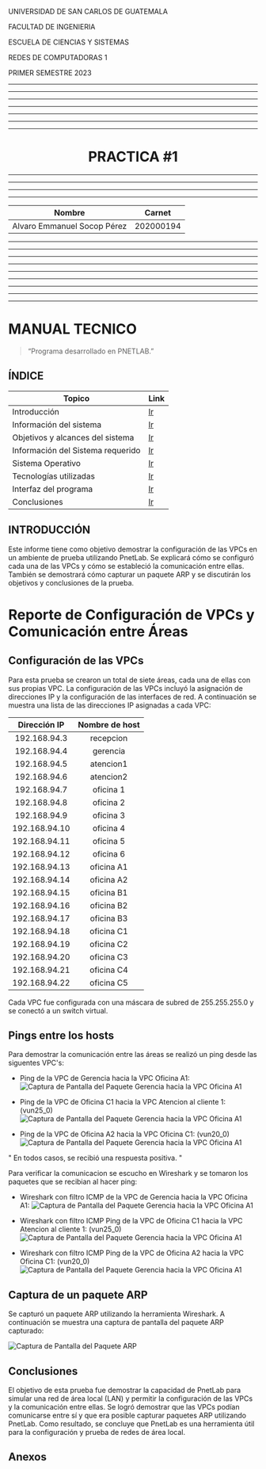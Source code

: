 <p>UNIVERSIDAD DE SAN CARLOS DE GUATEMALA</p>
<p>FACULTAD DE INGENIERIA</p>
<p>ESCUELA DE CIENCIAS Y SISTEMAS</p>
<p>REDES DE COMPUTADORAS 1</p>
<p>PRIMER SEMESTRE 2023</p>

---


---


---


---


---


---


---

<center> <h1>PRACTICA #1</h1> </center>
<!-- <center> <h1>CALCULADORA</h1> </center> -->



---


---


---


---




| Nombre   |      Carnet      |  
|----------|:-------------:|
| Alvaro Emmanuel Socop Pérez | 202000194 | 

---


---


---


---




---


---


---


---


---

# <a name="nothing"></a>MANUAL TECNICO


>“Programa desarrollado en PNETLAB.”
## <a name="intro" ></a>ÍNDICE

| Topico | Link |
| ------ | ------ |
| Introducción | [Ir](#intro) |
| Información del sistema | [Ir](#inf) |
| Objetivos y alcances del sistema| [Ir](#ob) |
| Información del Sistema requerido | [Ir](#sis) |
| Sistema Operativo | [Ir](#sis) |
| Tecnologías utilizadas | [Ir](#tech) |
| Interfaz del programa | [Ir](#inter) |
| Conclusiones | [Ir](#Conclu) |
## <a name="intro" ></a>INTRODUCCIÓN
Este informe tiene como objetivo demostrar la configuración de las VPCs en un ambiente de prueba utilizando PnetLab. Se explicará cómo se configuró cada una de las VPCs y cómo se estableció la comunicación entre ellas. También se demostrará cómo capturar un paquete ARP y se discutirán los objetivos y conclusiones de la prueba.
# Reporte de Configuración de VPCs y Comunicación entre Áreas



## Configuración de las VPCs

Para esta prueba se crearon un total de siete áreas, cada una de ellas con sus propias VPC. La configuración de las VPCs incluyó la asignación de direcciones IP y la configuración de las interfaces de red. A continuación se muestra una lista de las direcciones IP asignadas a cada VPC:

| Dirección IP    | Nombre de host  |
|:----------------:|:----------------:|
| 192.168.94.3    | recepcion      |
| 192.168.94.4    | gerencia       |
| 192.168.94.5    | atencion1      |
| 192.168.94.6    | atencion2      |
| 192.168.94.7    | oficina 1      |
| 192.168.94.8    | oficina 2      |
| 192.168.94.9    | oficina 3      |
| 192.168.94.10   | oficina 4      |
| 192.168.94.11   | oficina 5      |
| 192.168.94.12   | oficina 6      |
| 192.168.94.13   | oficina A1     |
| 192.168.94.14   | oficina A2     |
| 192.168.94.15   | oficina B1     |
| 192.168.94.16   | oficina B2     |
| 192.168.94.17   | oficina B3     |
| 192.168.94.18   | oficina C1     |
| 192.168.94.19   | oficina C2     |
| 192.168.94.20   | oficina C3     |
| 192.168.94.21   | oficina C4     |
| 192.168.94.22   | oficina C5     |

Cada VPC fue configurada con una máscara de subred de 255.255.255.0 y se conectó a un switch virtual.

## Pings entre los hosts

Para demostrar la comunicación entre las áreas se realizó un ping desde las siguentes VPC's:

- Ping de la VPC de Gerencia hacia la VPC Oficina A1:
![Captura de Pantalla del Paquete Gerencia hacia la VPC Oficina A1](assets/1.png)

- Ping de la VPC de Oficina C1 hacia la VPC Atencion al cliente 1: (vun25_0)
![Captura de Pantalla del Paquete Gerencia hacia la VPC Oficina A1](assets/2.png)

- Ping de la VPC de Oficina A2 hacia la VPC Oficina C1: (vun20_0)
![Captura de Pantalla del Paquete Gerencia hacia la VPC Oficina A1](assets/3.png)

 " En todos casos, se recibió una respuesta positiva. "

Para verificar la comunicacion se escucho en Wireshark y se tomaron los paquetes que se recibian al hacer ping:

- Wireshark con filtro ICMP de la VPC de Gerencia hacia la VPC Oficina A1:
![Captura de Pantalla del Paquete Gerencia hacia la VPC Oficina A1](assets/WR1.png)

- Wireshark con filtro ICMP Ping de la VPC de Oficina C1 hacia la VPC Atencion al cliente 1: (vun25_0)
![Captura de Pantalla del Paquete Gerencia hacia la VPC Oficina A1](assets/WR2.png)

- Wireshark con filtro ICMP Ping de la VPC de Oficina A2 hacia la VPC Oficina C1: (vun20_0)
![Captura de Pantalla del Paquete Gerencia hacia la VPC Oficina A1](assets/WR3.png)


## Captura de un paquete ARP

Se capturó un paquete ARP utilizando la herramienta Wireshark. A continuación se muestra una captura de pantalla del paquete ARP capturado:

![Captura de Pantalla del Paquete ARP](assets/ARP1.png)

##  Conclusiones

El objetivo de esta prueba fue demostrar la capacidad de PnetLab para simular una red de área local (LAN) y permitir la configuración de las VPCs y la comunicación entre ellas. Se logró demostrar que las VPCs podían comunicarse entre sí y que era posible capturar paquetes ARP utilizando PnetLab. Como resultado, se concluye que PnetLab es una herramienta útil para la configuración y prueba de redes de área local.







## Anexos

